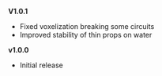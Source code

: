 **V1.0.1**
- Fixed voxelization breaking some circuits
- Improved stability of thin props on water

**v1.0.0**
- Initial release